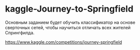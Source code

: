 # kaggle-Journey-to-Springfield

Основным заданием будет обучить классификатор на основе сверточных сетей, чтобы научиться отличать всех жителей Спрингфилда.

https://www.kaggle.com/competitions/journey-springfield
